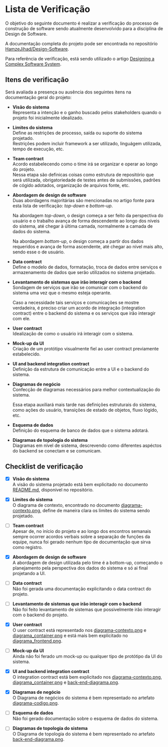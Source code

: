 # Lista de Verificação

O objetivo do seguinte documento é realizar a verificação do processo de construção de software sendo atualmente desenvolvido para a disciplina de Design de Software.

A documentação completa do projeto pode ser encontrada no repositório [HamzeJihad/Design-Software](https://github.com/HamzeJihad/Design-Software).

Para referência de verificação, está sendo utilizado o artigo [Designing a Complex Software System](https://betterprogramming.pub/designing-a-complex-software-system-720897671b6a).

## Itens de verificação

Será avaliada a presença ou ausência dos seguintes itens na documentação geral do projeto:

- **Visão do sistema**<br>
Representa a intenção e o ganho buscado pelos stakeholders quando o projeto foi inicialmente idealizado.

- **Limites do sistema**<br>
Define as restrições de processo, saída ou suporte do sistema projetado.<br>
Restrições podem incluir framework a ser utilizado, linguágem utilizada, tempo de execução, etc.

- **Team contract**<br>
Acordo estabelecendo como o time irá se organizar e operar ao longo do projeto.<br>
Nessa etapa são definicas coisas como estrutura de repositório que será utilizada, obrigatoriedade de testes antes de submissões, padrões de cógido adotados, organização de arquivos fonte, etc.

- **Abordagem de design de software**<br>
Duas abordagens majoritárias são mencionadas no artigo fonte para esta lista de verificação: _top-down_ e _bottom-up_.

   Na abordagem _top-down_, o design começa a ser feito da perspectiva do usuário e o trabalho avança de forma descendente ao longo dos níveis do sistema, até chegar à última camada, normalmente a camada de dados do sistema.

   Na abordagem _bottom-up_, o design começa a partir dos dados requeridos e avança de forma ascendente, até chegar ao nível mais alto, sendo esse o de usuário.

- **Data contract**<br>
Define o modelo de dados, formatação, troca de dados entre serviços e armazenamento de dados que serão utilizados no sistema projetado.

- **Levantamento de sistemas que irão interagir com o backend**<br>
Sondagem de serviços que irão se comunicar com o backend do sistema uma vez que o mesmo esteja operante.

   Caso a necessidade tais serviços e comunicações se mostre verdadeira, é preciso criar um acordo de integração (integration contract) entre o backend do sistema e os serviços que irão interagir com ele.

- **User contract**<br>
Idealização de como o usuário irá interagir com o sistema.

- **Mock-up da UI**<br>
Criação de um protótipo visualmente fiel ao user contract previamente estabelecido.

- **UI and backend integration contract**<br>
Definição da estrutura de comunicação entre a UI e o backend do sistema.

- **Diagramas de negócio**<br>
Confecção de diagramas necessários para melhor contextualização do sistema.

   Essa etapa auxiliará mais tarde nas definições estruturais do sistema, como ações do usuário, transições de estado de objetos, fluxo lógido, etc.

- **Esquema de dados**<br>
Definição do esquema de banco de dados que o sistema adotará.

- **Diagramas de topologia do sistema**<br>
Diagramas em nível de sistema, descrevendo como diferentes aspéctos do backend se conectam e se comunicam.

## Checklist de verificação
- [x] **Visão do sistema**<br>
A visão do sistema projetado está bem explicitado no documento [README.md](https://github.com/HamzeJihad/Design-Software/blob/main/README.md), disponível no repositório.

- [x] **Limites do sistema**<br>
O diagrama de contexto, encontrado no documento [diagrama-contexto.png](https://github.com/HamzeJihad/Design-Software/blob/main/diagrama-contexto.png), define de maneira clara os limites do sistema sendo projetado.

- [ ] **Team contract**<br>
Apesar de, no início do projeto e ao longo dos encontros semanais sempre ocorrer acordos verbais sobre a separação de funções da equipe, nunca foi gerado nenhum tipo de documentação que sirva como registro.

- [x] **Abordagem de design de software**<br>
A abordagem de design utilizada pelo time é a bottom-up, começando o planejamento pela perspectiva dos dados do sistema e só ai final projetando a UI.

- [ ] **Data contract**<br>
Não foi gerada uma documentação explicitando o data contract do projeto.

- [ ] **Levantamento de sistemas que irão interagir com o backend**<br>
Não foi feito levantamento de sistemas que possivelmente irão interagir com o backend do projeto.

- [x] **User contract**<br>
O user contract está representado nos [diagrama-contexto.png](https://github.com/HamzeJihad/Design-Software/blob/main/diagrama-contexto.png) e [diagrama_container.png](https://github.com/HamzeJihad/Design-Software/blob/main/diagrama_container.png) e está mais bem explicitado no [diagrama_frontend.png](https://github.com/HamzeJihad/Design-Software/blob/main/diagrama_frontend.png). 

- [ ] **Mock-up da UI**<br>
Ainda não foi ferado um mock-up ou qualquer tipo de protótipo da UI do sistema.

- [x] **UI and backend integration contract**<br>
O integration contract está bem explicitado nos [diagrama-contexto.png](https://github.com/HamzeJihad/Design-Software/blob/main/diagrama-contexto.png), [diagrama_container.png](https://github.com/HamzeJihad/Design-Software/blob/main/diagrama_container.png) e [back-end-diagrama.png](https://github.com/HamzeJihad/Design-Software/blob/main/back-end-diagrama.png).

- [x] **Diagramas de negócio**<br>
O Diagrama de negócios do sistema é bem representado no artefato [diagrama-codigo.png](https://github.com/HamzeJihad/Design-Software/blob/main/diagrama-codigo.png).

- [ ] **Esquema de dados**<br>
Não foi gerado documentação sobre o esquema de dados do sistema.

- [ ] **Diagramas de topologia do sistema**<br>
O Diagrama de topologia do sistema é bem representado no artefato [back-end-diagrama.png](https://github.com/HamzeJihad/Design-Software/blob/main/back-end-diagrama.png).
